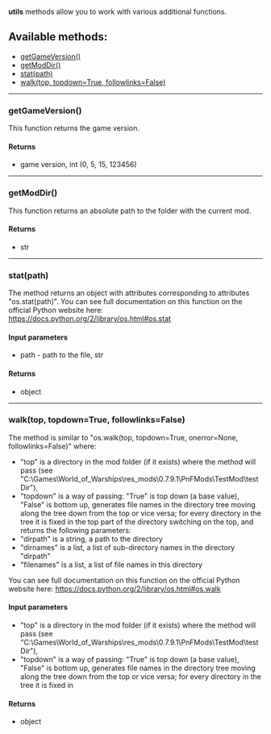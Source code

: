 **utils** methods allow you to work with various additional functions.

## Available methods:

- [getGameVersion()](#getGameVersion)
- [getModDir()](#getModDir)
- [stat(path)](#statpath)
- [walk(top, topdown=True, followlinks=False)](#walktop-topdownTrue-followlinksFalse)

---

### getGameVersion()

This function returns the game version.

#### Returns
- game version, int (0, 5, 15, 123456)

---

### getModDir()

This function returns an absolute path to the folder with the current mod.

#### Returns
- str

---

### stat(path)

The method returns an object with attributes corresponding to attributes "os.stat(path)".
You can see full documentation on this function on the official Python website here: https://docs.python.org/2/library/os.html#os.stat

#### Input parameters
- path - path to the file, str

#### Returns
- object

---

### walk(top, topdown=True, followlinks=False)

The method is similar to "os.walk(top, topdown=True, onerror=None, followlinks=False)" where:
  - "top" is a directory in the mod folder (if it exists) where the method will pass (see "C:\Games\World_of_Warships\res_mods\0.7.9.1\PnFMods\TestMod\testDir"),
  - "topdown" is a way of passing: "True" is top down (a base value), "False" is bottom up, generates file names in the directory tree moving along the tree down from the top or vice versa; for every  directory in the tree it is fixed in the top part of the directory switching on the top, and returns the following parameters:
  - "dirpath" is a string, a path to the directory
  - "dirnames" is a list, a list of sub-directory names in the directory "dirpath"
  - "filenames" is a list, a list of file names in this directory

You can see full documentation on this function on the official Python website here: https://docs.python.org/2/library/os.html#os.walk

#### Input parameters
- "top" is a directory in the mod folder (if it exists) where the method will pass (see "C:\Games\World_of_Warships\res_mods\0.7.9.1\PnFMods\TestMod\testDir"),
- "topdown" is a way of passing: "True" is top down (a base value), "False" is bottom up, generates file names in the directory tree moving along the tree down from the top or vice versa; for every  directory in the tree it is fixed in 

#### Returns
- object
